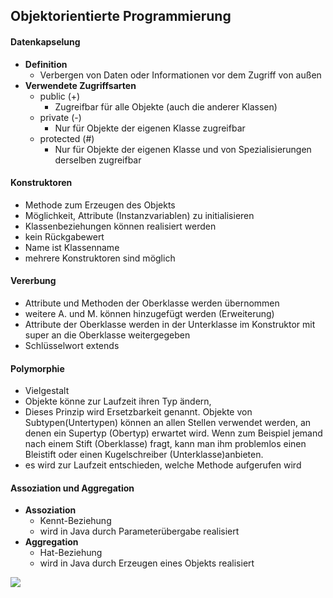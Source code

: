 ## Objektorientierte Programmierung

#### Datenkapselung
* **Definition**
    * Verbergen von Daten oder Informationen vor dem Zugriff von außen
* **Verwendete Zugriffsarten**
    * public (+)
        * Zugreifbar für alle Objekte (auch die anderer Klassen)
    * private (-)
        * Nur für Objekte der eigenen Klasse zugreifbar
    * protected (#)
        * Nur für Objekte der eigenen Klasse und von Spezialisierungen derselben zugreifbar

#### Konstruktoren
* Methode zum Erzeugen des Objekts
* Möglichkeit, Attribute (Instanzvariablen) zu initialisieren
* Klassenbeziehungen können realisiert werden
* kein Rückgabewert
* Name ist Klassenname
* mehrere Konstruktoren sind möglich

#### Vererbung
* Attribute und Methoden der Oberklasse werden übernommen
* weitere A. und M. können hinzugefügt werden (Erweiterung)
* Attribute der Oberklasse werden in der Unterklasse im Konstruktor mit super an die Oberklasse weitergegeben
* Schlüsselwort extends

#### Polymorphie
* Vielgestalt
* Objekte könne zur Laufzeit ihren Typ ändern,
* Dieses Prinzip wird Ersetzbarkeit genannt. Objekte von Subtypen(Untertypen) können an allen Stellen verwendet werden, an denen ein Supertyp (Obertyp) erwartet wird. Wenn zum Beispiel jemand nach einem Stift (Oberklasse) fragt, kann man ihm problemlos einen Bleistift oder einen Kugelschreiber (Unterklasse)anbieten.
* es wird zur Laufzeit entschieden, welche Methode aufgerufen wird

#### Assoziation und Aggregation
* **Assoziation**
    * Kennt-Beziehung
    * wird in Java durch Parameterübergabe realisiert
* **Aggregation**
    * Hat-Beziehung
    * wird in Java durch Erzeugen eines Objekts realisiert

![](https://i.stack.imgur.com/bfBSY.png)
